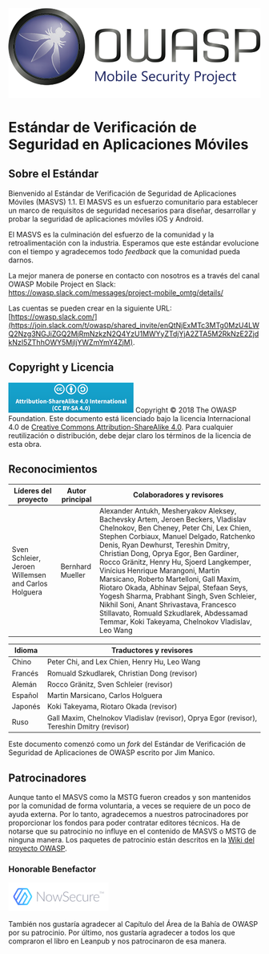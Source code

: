 ![OWASP LOGO](images/OWASP_logo.png)

# Estándar de Verificación de Seguridad en Aplicaciones Móviles

## Sobre el Estándar

Bienvenido al Estándar de Verificación de Seguridad de Aplicaciones Móviles (MASVS) 1.1. El MASVS es un esfuerzo comunitario para establecer un marco de requisitos de seguridad necesarios para diseñar, desarrollar y probar la seguridad de aplicaciones móviles iOS y Android.

El MASVS es la culminación del esfuerzo de la comunidad y la retroalimentación con la industria. Esperamos que este estándar evolucione con el tiempo y agradecemos todo _feedback_ que la comunidad pueda darnos.

La mejor manera de ponerse en contacto con nosotros es a través del canal OWASP Mobile Project en Slack: <https://owasp.slack.com/messages/project-mobile_omtg/details/>

Las cuentas se pueden crear en la siguiente URL: [https://owasp.slack.com/](https://join.slack.com/t/owasp/shared_invite/enQtNjExMTc3MTg0MzU4LWQ2Nzg3NGJiZGQ2MjRmNzkzN2Q4YzU1MWYyZTdjYjA2ZTA5M2RkNzE2ZjdkNzI5ZThhOWY5MjljYWZmYmY4ZjM).

## Copyright y Licencia

![license](images/CC-license.png) Copyright © 2018 The OWASP Foundation. Este documento está licenciado bajo la licencia Internacional 4.0 de [Creative Commons Attribution-ShareAlike 4.0](https://creativecommons.org/licenses/by-sa/4.0/). Para cualquier reutilización o distribución, debe dejar claro los términos de la licencia de esta obra.

<div style="page-break-after: always;">
</div>

## Reconocimientos

| Líderes del proyecto | Autor principal | Colaboradores y revisores
| --- | --- | --- |
| Sven Schleier, Jeroen Willemsen and Carlos Holguera | Bernhard Mueller | Alexander Antukh, Mesheryakov Aleksey, Bachevsky Artem, Jeroen Beckers, Vladislav Chelnokov, Ben Cheney, Peter Chi, Lex Chien, Stephen Corbiaux, Manuel Delgado, Ratchenko Denis, Ryan Dewhurst, Tereshin Dmitry, Christian Dong, Oprya Egor, Ben Gardiner, Rocco Gränitz, Henry Hu, Sjoerd Langkemper, Vinícius Henrique Marangoni, Martin Marsicano, Roberto Martelloni, Gall Maxim, Riotaro Okada, Abhinav Sejpal, Stefaan Seys, Yogesh Sharma, Prabhant Singh, Sven Schleier, Nikhil Soni, Anant Shrivastava, Francesco Stillavato, Romuald Szkudlarek, Abdessamad Temmar, Koki Takeyama, Chelnokov Vladislav, Leo Wang |

| Idioma | Traductores y revisores |
| --- | --- |
| Chino | Peter Chi, and Lex Chien, Henry Hu, Leo Wang |
| Francés | Romuald Szkudlarek, Christian Dong (revisor) |
| Alemán | Rocco Gränitz, Sven Schleier (revisor) |
| Español | Martin Marsicano, Carlos Holguera |
| Japonés | Koki Takeyama, Riotaro Okada (revisor) |
| Ruso | Gall Maxim, Chelnokov Vladislav (revisor), Oprya Egor (revisor), Tereshin Dmitry (revisor) |

Este documento comenzó como un _fork_ del Estándar de Verificación de Seguridad de Aplicaciones de OWASP escrito por Jim Manico.

## Patrocinadores

Aunque tanto el MASVS como la MSTG fueron creados y son mantenidos por la comunidad de forma voluntaria, a veces se requiere de un poco de ayuda externa. Por lo tanto, agradecemos a nuestros patrocinadores por proporcionar los fondos para poder contratar editores técnicos. Ha de notarse que su patrocinio no influye en el contenido de MASVS o MSTG de ninguna manera. Los paquetes de patrocinio están descritos en la [Wiki del proyecto OWASP](https://www.owasp.org/index.php/OWASP_Mobile_Security_Testing_Guide#tab=Sponsorship_Packages "OWASP Mobile Security Testing Guide Sponsorship Packages").

### Honorable Benefactor

[![NowSecure](images/NowSecure_logo.png)](https://www.nowsecure.com/ "NowSecure")

También nos gustaría agradecer al Capítulo del Área de la Bahía de OWASP por su patrocinio. Por último, nos gustaría agradecer a todos los que compraron el libro en Leanpub y nos patrocinaron de esa manera.
